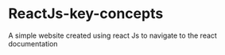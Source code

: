 # ReactJs-key-concepts
A simple website created using react Js to navigate to the react documentation
